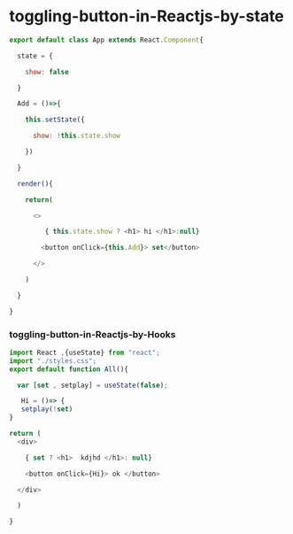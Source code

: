 # toggling-button-in-Reactjs-by-state

``` JavaScript 
export default class App extends React.Component{

  state = {

    show: false

  }

  Add = ()=>{

    this.setState({

      show: !this.state.show

    })

  }

  render(){

    return(

      <>

         { this.state.show ? <h1> hi </h1>:null}

        <button onClick={this.Add}> set</button>

      </>

    )

  }

}
```
### toggling-button-in-Reactjs-by-Hooks
``` JavaScript
import React ,{useState} from "react";
import "./styles.css";
export default function All(){

  var [set , setplay] = useState(false);

   Hi = ()=> {
   setplay(!set)
}

return (
  <div>

    { set ? <h1>  kdjhd </h1>: null}

    <button onClick={Hi}> ok </button>

  </div>

  )

}
```
